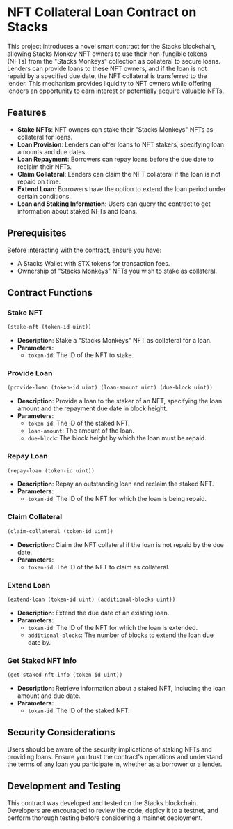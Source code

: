 # NFT Collateral Loan Contract on Stacks

This project introduces a novel smart contract for the Stacks blockchain, allowing Stacks Monkey NFT owners to use their non-fungible tokens (NFTs) from the "Stacks Monkeys" collection as collateral to secure loans. Lenders can provide loans to these NFT owners, and if the loan is not repaid by a specified due date, the NFT collateral is transferred to the lender. This mechanism provides liquidity to NFT owners while offering lenders an opportunity to earn interest or potentially acquire valuable NFTs.

## Features

- **Stake NFTs**: NFT owners can stake their "Stacks Monkeys" NFTs as collateral for loans.
- **Loan Provision**: Lenders can offer loans to NFT stakers, specifying loan amounts and due dates.
- **Loan Repayment**: Borrowers can repay loans before the due date to reclaim their NFTs.
- **Claim Collateral**: Lenders can claim the NFT collateral if the loan is not repaid on time.
- **Extend Loan**: Borrowers have the option to extend the loan period under certain conditions.
- **Loan and Staking Information**: Users can query the contract to get information about staked NFTs and loans.

## Prerequisites

Before interacting with the contract, ensure you have:

- A Stacks Wallet with STX tokens for transaction fees.
- Ownership of "Stacks Monkeys" NFTs you wish to stake as collateral.

## Contract Functions

### Stake NFT

```lisp
(stake-nft (token-id uint))
```
- **Description**: Stake a "Stacks Monkeys" NFT as collateral for a loan.
- **Parameters**:
  - `token-id`: The ID of the NFT to stake.

### Provide Loan

```lisp
(provide-loan (token-id uint) (loan-amount uint) (due-block uint))
```
- **Description**: Provide a loan to the staker of an NFT, specifying the loan amount and the repayment due date in block height.
- **Parameters**:
  - `token-id`: The ID of the staked NFT.
  - `loan-amount`: The amount of the loan.
  - `due-block`: The block height by which the loan must be repaid.

### Repay Loan

```lisp
(repay-loan (token-id uint))
```
- **Description**: Repay an outstanding loan and reclaim the staked NFT.
- **Parameters**:
  - `token-id`: The ID of the NFT for which the loan is being repaid.

### Claim Collateral

```lisp
(claim-collateral (token-id uint))
```
- **Description**: Claim the NFT collateral if the loan is not repaid by the due date.
- **Parameters**:
  - `token-id`: The ID of the NFT to claim as collateral.

### Extend Loan

```lisp
(extend-loan (token-id uint) (additional-blocks uint))
```
- **Description**: Extend the due date of an existing loan.
- **Parameters**:
  - `token-id`: The ID of the NFT for which the loan is extended.
  - `additional-blocks`: The number of blocks to extend the loan due date by.

### Get Staked NFT Info

```lisp
(get-staked-nft-info (token-id uint))
```
- **Description**: Retrieve information about a staked NFT, including the loan amount and due date.
- **Parameters**:
  - `token-id`: The ID of the staked NFT.

## Security Considerations

Users should be aware of the security implications of staking NFTs and providing loans. Ensure you trust the contract's operations and understand the terms of any loan you participate in, whether as a borrower or a lender.

## Development and Testing

This contract was developed and tested on the Stacks blockchain. Developers are encouraged to review the code, deploy it to a testnet, and perform thorough testing before considering a mainnet deployment.